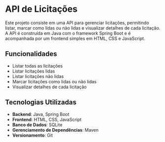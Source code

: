 # API de Licitações

Este projeto consiste em uma API para gerenciar licitações, permitindo listar, marcar como lidas ou não lidas e visualizar detalhes de cada licitação. A API é construída em Java com o framework Spring Boot e é acompanhada por um frontend simples em HTML, CSS e JavaScript.

## Funcionalidades

- Listar todas as licitações
- Listar licitações lidas
- Listar licitações não lidas
- Marcar licitações como lidas ou não lidas
- Visualizar detalhes de cada licitação

## Tecnologias Utilizadas

- **Backend**: Java, Spring Boot
- **Frontend**: HTML, CSS, JavaScript
- **Banco de Dados**: SQLite
- **Gerenciamento de Dependências**: Maven
- **Versionamento**: Git
